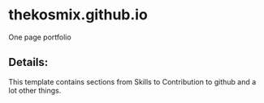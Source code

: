 # thekosmix.github.io
One page portfolio

## Details:
This template contains sections from Skills to Contribution to github and a lot other things.
